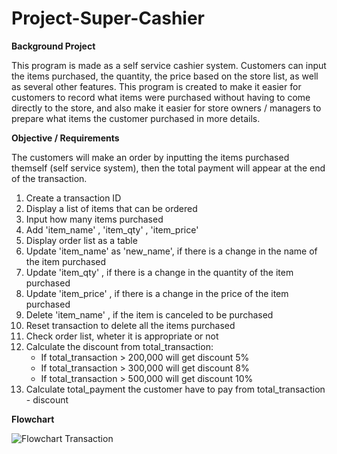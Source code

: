 # Project-Super-Cashier


**Background Project**

This program is made as a self service cashier system. Customers can input the items purchased, the quantity, the price based on the store list, as well as several other features. This program is created to make it easier for customers to record what items were purchased without having to come directly to the store, and also make it easier for store owners / managers to prepare what items the customer purchased in more details.   




**Objective / Requirements**


The customers will make an order by inputting the items purchased themself (self service system), then the total payment will appear at the end of the transaction.

1. Create a transaction ID 
2. Display a list of items that can be ordered 
3. Input how many items purchased
4. Add 'item_name' , 'item_qty' , 'item_price' 
5. Display order list as a table
6. Update 'item_name' as 'new_name', if there is a change in the name of the item purchased
7. Update 'item_qty' , if there is a change in the quantity of the item purchased
8. Update 'item_price' , if there is a change in the price of the item purchased
9. Delete 'item_name' , if the item is canceled to be purchased
10. Reset transaction to delete all the items purchased
11. Check order list, wheter it is appropriate or not
12. Calculate the discount from total_transaction:
    * If total_transaction > 200,000 will get discount 5%
    * If total_transaction > 300,000 will get discount 8%
    * If total_transaction > 500,000 will get discount 10%
13. Calculate total_payment the customer have to pay from total_transaction - discount




**Flowchart**

![Flowchart Transaction](https://user-images.githubusercontent.com/128911434/231216024-cbea8391-551c-482c-9347-0d4da667b01a.png)



